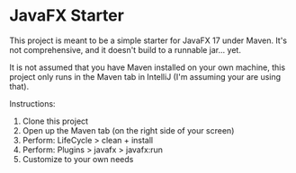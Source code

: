 # JavaFX Starter

This project is meant to be a simple starter for JavaFX 17 under Maven. 
It's not comprehensive, and it doesn't build to a runnable jar... yet.

It is not assumed that you have Maven installed on your own machine,
this project only runs in the Maven tab in IntelliJ (I'm assuming your are using that).

Instructions:

1. Clone this project
2. Open up the Maven tab (on the right side of your screen)
3. Perform: LifeCycle > clean + install
4. Perform: Plugins > javafx > javafx:run
5. Customize to your own needs
